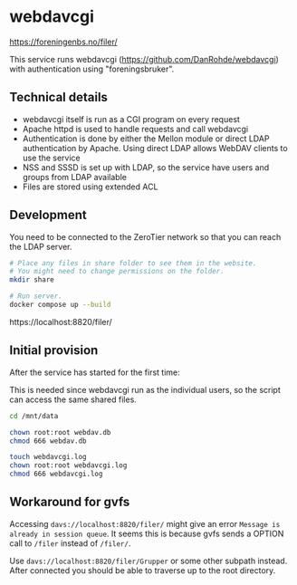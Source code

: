 # webdavcgi

https://foreningenbs.no/filer/

This service runs webdavcgi (https://github.com/DanRohde/webdavcgi)
with authentication using "foreningsbruker".

## Technical details

- webdavcgi itself is run as a CGI program on every request
- Apache httpd is used to handle requests and call webdavcgi
- Authentication is done by either the Mellon module or direct
  LDAP authentication by Apache. Using direct LDAP allows
  WebDAV clients to use the service
- NSS and SSSD is set up with LDAP, so the service have
  users and groups from LDAP available
- Files are stored using extended ACL

## Development

You need to be connected to the ZeroTier network so
that you can reach the LDAP server.

```bash
# Place any files in share folder to see them in the website.
# You might need to change permissions on the folder.
mkdir share

# Run server.
docker compose up --build
```

https://localhost:8820/filer/

## Initial provision

After the service has started for the first time:

This is needed since webdavcgi run as the individual users,
so the script can access the same shared files.

```bash
cd /mnt/data

chown root:root webdav.db
chmod 666 webdav.db

touch webdavcgi.log
chown root:root webdavcgi.log
chmod 666 webdavcgi.log
```

## Workaround for gvfs

Accessing `davs://localhost:8820/filer/`  might give an error
`Message is already in session queue`. It seems this is because gvfs
sends a OPTION call to `/filer` instead of `/filer/`.

Use `davs://localhost:8820/filer/Grupper` or some other subpath
instead. After connected you should be able to traverse up to
the root directory.
